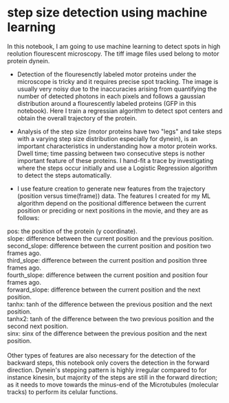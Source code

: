 # step size detection using machine learning

In this notebook, I am going to use machine learning to detect spots in high reolution flourescent microscopy. The tiff image files used belong to motor protein dynein.

- Detection of the flouresenctly labeled motor proteins under the microscope is tricky and it requires precise spot tracking. The image is usually very noisy due to the inaccuracies arising from quantifying the number of detected photons in each pixels and follows a gaussian distribution around a flourescently labeled proteins (GFP in this notebook). Here I train a regressian algorithm to detect spot centers and obtain the overall trajectory of the protein.

- Analysis of the step size (motor proteins have two "legs" and take steps with a varying step size distribution especially for dynein), is an important characteristics in understanding how a motor protein works. Dwell time; time passing between two consecutive steps is nother important feature of these proteins. I hand-fit a trace by investigating where the steps occur initially and use a Logistic Regression algorithm to detect the steps automatically.

- I use feature creation to generate new features from the trajectory (position versus time(frame)) data. The features I created for my ML algorithm depend on the positional difference between the current position or preciding or next positions in the movie, and they are as follows:

pos: the position of the protein (y coordinate).<br>
slope: difference between the current position and the previous position.<br>
second_slope: difference between the current position and position two frames ago.<br>
third_slope: difference between the current position and position three frames ago.<br>
fourth_slope: difference between the current position and position four frames ago.<br>
forward_slope: difference between the current position and the next position.<br>
tanhx: tanh of the difference between the previous position and the next position.<br>
tanhx2: tanh of the difference between the two previous position and the second next position.<br>
sinx: sinx of the difference between the previous position and the next position.<br>
<br>
Other types of features are also necessary for the detection of the backward steps, this notebook only covers the detection in the forward direction. Dynein's stepping pattern is highly irregular compared to for instance kinesin, but majority of the steps are still in the forward direction; as it needs to move towards the minus-end of the Microtubules (molecular tracks) to perform its celular functions.

